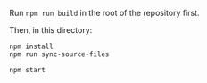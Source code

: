 Run `npm run build` in the root of the repository first.

Then, in this directory:
```
npm install
npm run sync-source-files

npm start
```
